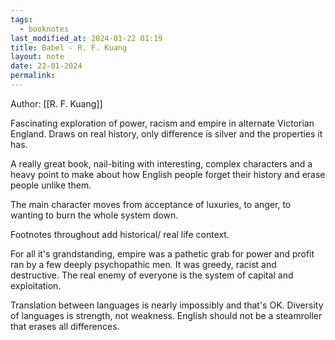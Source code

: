 ```yaml
---
tags:
  - booknotes
last_modified_at: 2024-01-22 01:19
title: Babel ‐ R. F. Kuang
layout: note
date: 22-01-2024
permalink:
---
```


Author: [[R. F. Kuang]]

Fascinating exploration of power, racism and empire in alternate Victorian England. Draws on real history, only difference is silver and the properties it has. 

A really great book, nail-biting
 with interesting, complex characters and a heavy point to make about how English people forget their history and erase people unlike them. 

The main character moves from acceptance of luxuries, to anger, to wanting to burn the whole system down. 

Footnotes throughout add historical/ real life context. 

For all it's grandstanding, empire was a pathetic grab for power and profit ran by a few deeply psychopathic men. It was greedy, racist and destructive. The real enemy of everyone is the system of capital and exploitation. 

Translation between languages is nearly impossibly and that's OK. Diversity of languages is strength, not weakness. English should not be a steamroller that erases all differences.
